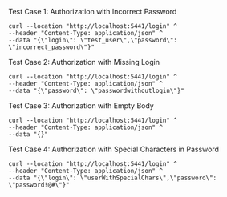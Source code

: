 Test Case 1: Authorization with Incorrect Password
```
curl --location "http://localhost:5441/login" ^
--header "Content-Type: application/json" ^
--data "{\"login\": \"test_user\",\"password\": \"incorrect_password\"}"
```

Test Case 2: Authorization with Missing Login
```
curl --location "http://localhost:5441/login" ^
--header "Content-Type: application/json" ^
--data "{\"password\": \"passwordwithoutlogin\"}"
```

Test Case 3: Authorization with Empty Body
```
curl --location "http://localhost:5441/login" ^
--header "Content-Type: application/json" ^
--data "{}"
```

Test Case 4: Authorization with Special Characters in Password
```
curl --location "http://localhost:5441/login" ^
--header "Content-Type: application/json" ^
--data "{\"login\": \"userWithSpecialChars\",\"password\": \"password!@#\"}"
```
